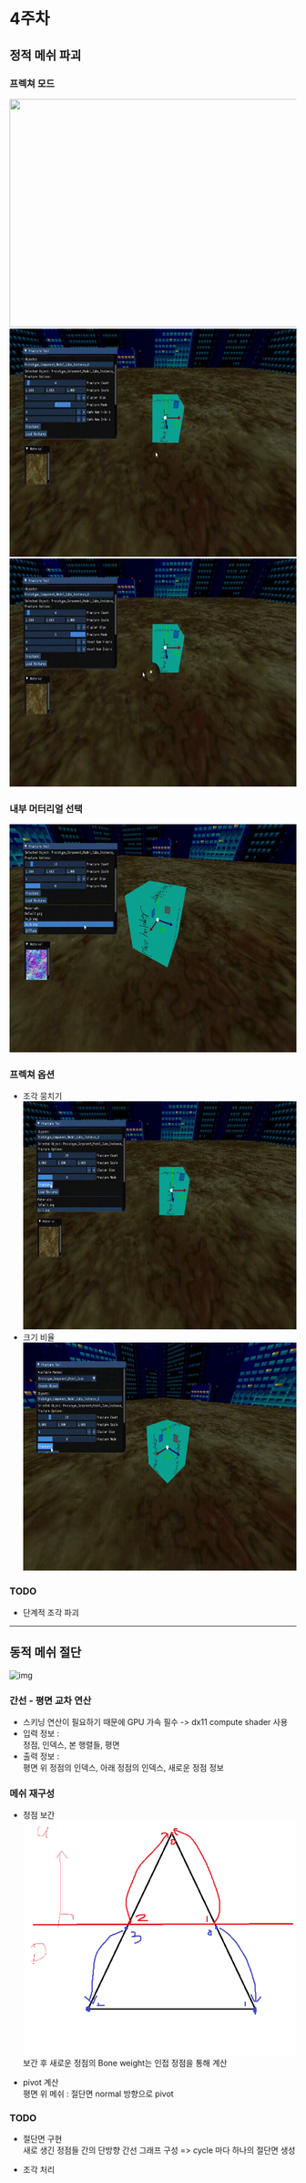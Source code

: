 # 4주차

## 정적 메쉬 파괴  

### 프렉쳐 모드  
  <img src="https://github.com/sturdyChair/asset/blob/main/fracturemod%20web.gif" width="600" height="400"/>
  <img src="https://github.com/sturdyChair/asset/blob/main/fracturemod%20comb.gif" width="600" height="400"/>
  <img src="https://github.com/sturdyChair/asset/blob/main/fracturemod%20voxel.gif" width="600" height="400"/>
  
### 내부 머터리얼 선택  
  <img src="https://github.com/sturdyChair/asset/blob/main/material.gif" width="600" height="400"/>

### 프렉쳐 옵션  
- 조각 뭉치기  
  <img src="https://github.com/sturdyChair/asset/blob/main/cluster.gif" width="600" height="400"/>
- 크기 비율  
  <img src="https://github.com/sturdyChair/asset/blob/main/fracture%20scale.gif" width="600" height="400"/>
  
### TODO  
- 단계적 조각 파괴

---

## 동적 메쉬 절단
![img](https://github.com/sturdyChair/asset/blob/main/Blademode-ezgif.com-video-to-gif-converter.gif)


### 간선 - 평면 교차 연산  
- 스키닝 연산이 필요하기 때문에 GPU 가속 필수 -> dx11 compute shader 사용
- 입력 정보 :  
  정점, 인덱스, 본 행렬들, 평면
- 출력 정보 :  
  평면 위 정점의 인덱스, 아래 정점의 인덱스, 새로운 정점 정보

### 메쉬 재구성
- 정점 보간
  ![img](https://github.com/sturdyChair/asset/blob/main/lerpVert.png)  
  보간 후 새로운 정점의 Bone weight는 인접 정점을 통해 계산

- pivot 계산  
  평면 위 메쉬 : 절단면 normal 방향으로 pivot

### TODO
- 절단면 구현  
  새로 생긴 정점들 간의 단방향 간선 그래프 구성 => cycle 마다 하나의 절단면 생성
  
- 조각 처리





